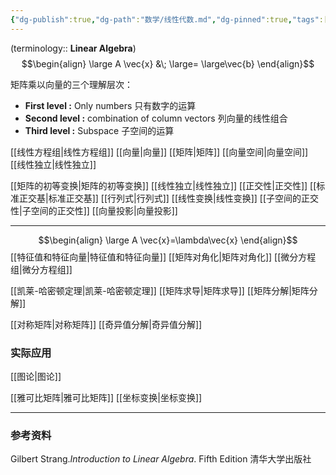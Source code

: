 ```yaml
---
{"dg-publish":true,"dg-path":"数学/线性代数.md","dg-pinned":true,"tags":["Subject"],"permalink":"/数学/线性代数/","pinned":true,"dgPassFrontmatter":true,"noteIcon":"","created":"2024-05-21T15:20:28.617+08:00","updated":"2024-08-18T16:57:35.283+08:00"}
---
```


 (terminology:: **Linear Algebra**)
$$\begin{align}
\large  A \vec{x} &\; \large= \large\vec{b}
\end{align}$$

矩阵乘以向量的三个理解层次：
- **First level :**
	Only numbers  只有数字的运算
-  **Second level :**
	combination of column vectors  列向量的线性组合
- **Third level :**
	Subspace 子空间的运算

[[线性方程组\|线性方程组]]
[[向量\|向量]]
[[矩阵\|矩阵]]
[[向量空间\|向量空间]]
[[线性独立\|线性独立]]

[[矩阵的初等变换\|矩阵的初等变换]]
[[线性独立\|线性独立]]
[[正交性\|正交性]]
[[标准正交基\|标准正交基]]
[[行列式\|行列式]]
[[线性变换\|线性变换]]
[[子空间的正交性\|子空间的正交性]]
[[向量投影\|向量投影]]

***

$$\begin{align}
\large A \vec{x}=\lambda\vec{x}
\end{align}$$
[[特征值和特征向量\|特征值和特征向量]]
[[矩阵对角化\|矩阵对角化]]
[[微分方程组\|微分方程组]]

[[凯莱-哈密顿定理\|凯莱-哈密顿定理]]
[[矩阵求导\|矩阵求导]]
[[矩阵分解\|矩阵分解]]

[[对称矩阵\|对称矩阵]]
[[奇异值分解\|奇异值分解]]

### 实际应用
[[图论\|图论]]


[[雅可比矩阵\|雅可比矩阵]]
[[坐标变换\|坐标变换]]

***
### 参考资料
Gilbert Strang.*Introduction to Linear Algebra*. Fifth Edition 清华大学出版社




